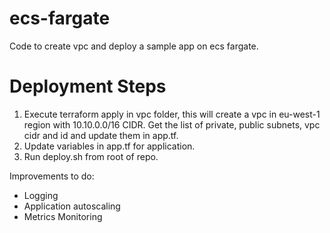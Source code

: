 # ecs-fargate
Code to create vpc and deploy a sample app on ecs fargate.

# Deployment Steps

1. Execute terraform apply in vpc folder, this will create a vpc in eu-west-1 region with 10.10.0.0/16 CIDR. Get the list of private, public subnets, vpc cidr and id and update them in app.tf.
2. Update variables in app.tf for application.
3. Run deploy.sh from root of repo.

Improvements to do:

- Logging 
- Application autoscaling 
- Metrics Monitoring 
